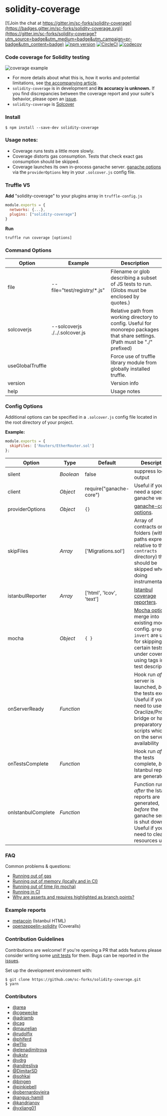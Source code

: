 # solidity-coverage

[![Join the chat at https://gitter.im/sc-forks/solidity-coverage](https://badges.gitter.im/sc-forks/solidity-coverage.svg)](https://gitter.im/sc-forks/solidity-coverage?utm_source=badge&utm_medium=badge&utm_campaign=pr-badge&utm_content=badge)
[![npm version](https://badge.fury.io/js/solidity-coverage.svg)](https://badge.fury.io/js/solidity-coverage)
[![CircleCI](https://circleci.com/gh/sc-forks/solidity-coverage.svg?style=svg)](https://circleci.com/gh/sc-forks/solidity-coverage)
[![codecov](https://codecov.io/gh/sc-forks/solidity-coverage/branch/master/graph/badge.svg)](https://codecov.io/gh/sc-forks/solidity-coverage)

### Code coverage for Solidity testing
![coverage example](https://cdn-images-1.medium.com/max/800/1*uum8t-31bUaa6dTRVVhj6w.png)

+ For more details about what this is, how it works and potential limitations, see
[the accompanying article](https://blog.colony.io/code-coverage-for-solidity-eecfa88668c2).
+ `solidity-coverage` is in development and **its accuracy is unknown.** If you
find discrepancies between the coverage report and your suite's behavior, please open an
[issue](https://github.com/sc-forks/solidity-coverage/issues).
+ `solidity-coverage` is [Solcover](https://github.com/JoinColony/solcover)

### Install
```
$ npm install --save-dev solidity-coverage
```
### Usage notes:
+ Coverage runs tests a little more slowly.
+ Coverage distorts gas consumption. Tests that check exact gas consumption should be skipped.
+ Coverage launches its own in-process ganache server. [ganache options](https://github.com/trufflesuite/ganache-core#options)   via the `providerOptions` key in your `.solcover.js` config file.

### Truffle V5

**Add** "solidity-coverage" to your plugins array in `truffle-config.js`
```javascript
module.exports = {
  networks: {...},
  plugins: ["solidity-coverage"]
}
```
**Run**
```
truffle run coverage [options]
```


### Command Options
| Option       | Example                            | Description                    |
|--------------|------------------------------------|--------------------------------|
| file     | --file="test/registry/*.js"    | Filename or glob describing a subset of JS tests to run. (Globs must be enclosed by quotes.)|
| solcoverjs | --solcoverjs ./../.solcover.js | Relative path from working directory to config. Useful for monorepo packages that share settings. (Path must be "./" prefixed) |
| useGlobalTruffle    |                       | Force use of truffle library module from globally installed truffle.|
| version    |                                | Version info |
| help       |                                | Usage notes  |

### Config Options

Additional options can be specified in a `.solcover.js` config file located in
the root directory of your project.

**Example:**
```javascript
module.exports = {
  skipFiles: ['Routers/EtherRouter.sol']
};
```


| Option | Type | Default | Description |
| ------ | ---- | ------- | ----------- |
| silent | *Boolean* | false | suppress logging output |
| client | *Object* | require("ganache-core") | Useful if you need a specific ganache version. |
| providerOptions | *Object* | `{}` | [ganache-core options](https://github.com/trufflesuite/ganache-core#options).  |
| skipFiles | *Array* | ['Migrations.sol'] | Array of contracts or folders (with paths expressed relative to the `contracts` directory) that should be skipped when doing instrumentation. |
| istanbulReporter | *Array* | ['html', 'lcov', 'text'] | [Istanbul coverage reporters](https://istanbul.js.org/docs/advanced/alternative-reporters/).  |
| mocha | *Object* | `{ }` | [Mocha options](https://mochajs.org/api/mocha) to merge into existing mocha config. `grep` and `invert` are useful for skipping certain tests under coverage using tags in the test descriptions.|
| onServerReady | *Function* |   | Hook run *after* server is launched, *before* the tests execute. Useful if you need to use the Oraclize/Provable bridge or have preparatory scripts which rely on the server's availability |
| onTestsComplete | *Function* |  | Hook run *after* the tests complete, *before* Istanbul reports are generated. |
| onIstanbulComplete | *Function* |  | Function run *after* the Istanbul reports are generated, *before* the ganache server is shut down. Useful if you need to clean resources up. |



### FAQ

Common problems & questions:

+ [Running out of gas](https://github.com/sc-forks/solidity-coverage/blob/master/docs/faq.md#running-out-of-gas)
+ [Running out of memory (locally and in CI)](https://github.com/sc-forks/solidity-coverage/blob/master/docs/faq.md#running-out-of-memory-locally-and-in-ci)
+ [Running out of time (in mocha)](https://github.com/sc-forks/solidity-coverage/blob/master/docs/faq.md#running-out-of-time-in-mocha)
+ [Running in CI](https://github.com/sc-forks/solidity-coverage/blob/master/docs/faq.md#continuous-integration-installing-metacoin-on-travisci-with-coveralls)
+ [Why are asserts and requires highlighted as branch points?](https://github.com/sc-forks/solidity-coverage/blob/master/docs/faq.md#why-has-my-branch-coverage-decreased-why-is-assert-being-shown-as-a-branch-point)


### Example reports
+ [metacoin](https://sc-forks.github.io/metacoin/) (Istanbul HTML)
+ [openzeppelin-solidity](https://coveralls.io/github/OpenZeppelin/openzeppelin-solidity?branch=master)  (Coveralls)

### Contribution Guidelines

Contributions are welcome! If you're opening a PR that adds features please consider writing some
[unit tests](https://github.com/sc-forks/solidity-coverage/tree/master/test) for them.  Bugs can be
reported in the [issues](https://github.com/sc-forks/solidity-coverage/issues).

Set up the development environment with:
```
$ git clone https://github.com/sc-forks/solidity-coverage.git
$ yarn
```

### Contributors
+ [@area](https://github.com/area)
+ [@cgewecke](https://github.com/cgewecke)
+ [@adriamb](https://github.com/adriamb)
+ [@cag](https://github.com/cag)
+ [@maurelian](https://github.com/maurelian)
+ [@rudolfix](https://github.com/rudolfix)
+ [@phiferd](https://github.com/phiferd)
+ [@e11io](https://github.com/e11io)
+ [@elenadimitrova](https://github.com/elenadimitrova)
+ [@ukstv](https://github.com/ukstv)
+ [@vdrg](https://github.com/vdrg)
+ [@andresliva](https://github.com/andresilva)
+ [@DimitarSD](https://github.com/DimitarSD)
+ [@sohkai](https://github.com/sohkai)
+ [@bingen](https://github.com/bingen)
+ [@pinkiebell](https://github.com/pinkiebell)
+ [@obernardovieira](https://github.com/obernardovieira)
+ [@angus-hamill](https://github.com/angus-hamill)
+ [@kandrianov](https://github.com/kandrianov)
+ [@yxliang01](https://github.com/yxliang01)

